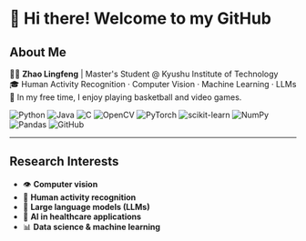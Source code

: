 # 👋 Hi there! Welcome to my GitHub

## About Me
🧑‍💻 **Zhao Lingfeng** | Master's Student @ Kyushu Institute of Technology  
🎓 Human Activity Recognition · Computer Vision · Machine Learning · LLMs  
🎯 In my free time, I enjoy playing basketball and video games.

![Python](https://img.shields.io/badge/Python-3776AB?style=flat&logo=python&logoColor=white)
![Java](https://img.shields.io/badge/Java-ED8B00?style=flat&logo=openjdk&logoColor=white)
![C](https://img.shields.io/badge/C-00599C?style=flat&logo=c&logoColor=white)
![OpenCV](https://img.shields.io/badge/OpenCV-5C3EE8?style=flat&logo=opencv&logoColor=white)
![PyTorch](https://img.shields.io/badge/PyTorch-EE4C2C?style=flat&logo=pytorch&logoColor=white)
![scikit-learn](https://img.shields.io/badge/Scikit--learn-F7931E?style=flat&logo=scikit-learn&logoColor=white)
![NumPy](https://img.shields.io/badge/NumPy-013243?style=flat&logo=numpy&logoColor=white)
![Pandas](https://img.shields.io/badge/Pandas-150458?style=flat&logo=pandas&logoColor=white)
![GitHub](https://img.shields.io/badge/GitHub-181717?style=flat&logo=github&logoColor=white)

---

## Research Interests

- 👁️ **Computer vision**
- 🧍 **Human activity recognition**
- 🧠 **Large language models (LLMs)**
- 🏥 **AI in healthcare applications**  
- 📊 **Data science & machine learning**
